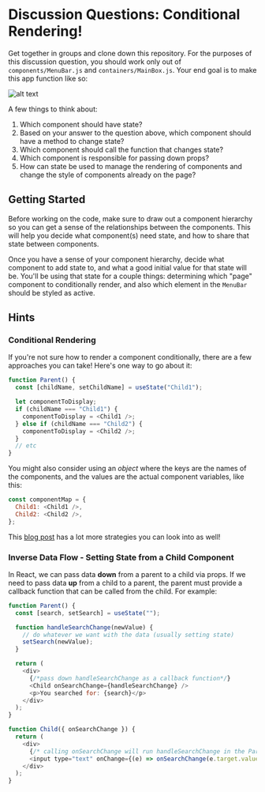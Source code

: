 # Discussion Questions: Conditional Rendering!

Get together in groups and clone down this repository. For the purposes of this
discussion question, you should work only out of `components/MenuBar.js` and
`containers/MainBox.js`. Your end goal is to make this app function like so:

![alt text][example]

[example]: https://media.giphy.com/media/3oFzmbfBOqAmBzA7AY/giphy.gif "final"

A few things to think about:

1. Which component should have state?
2. Based on your answer to the question above, which component should have a
   method to change state?
3. Which component should call the function that changes state?
4. Which component is responsible for passing down props?
5. How can state be used to manage the rendering of components and change the
   style of components already on the page?

## Getting Started

Before working on the code, make sure to draw out a component hierarchy so you
can get a sense of the relationships between the components. This will help you
decide what component(s) need state, and how to share that state between
components.

Once you have a sense of your component hierarchy, decide what component to add
state to, and what a good initial value for that state will be. You'll be using
that state for a couple things: determining which "page" component to
conditionally render, and also which element in the `MenuBar` should be styled
as active.

## Hints

### Conditional Rendering

If you're not sure how to render a component conditionally, there are a few
approaches you can take! Here's one way to go about it:

```js
function Parent() {
  const [childName, setChildName] = useState("Child1");

  let componentToDisplay;
  if (childName === "Child1") {
    componentToDisplay = <Child1 />;
  } else if (childName === "Child2") {
    componentToDisplay = <Child2 />;
  }
  // etc
}
```

You might also consider using an _object_ where the keys are the names of the
components, and the values are the actual component variables, like this:

```js
const componentMap = {
  Child1: <Child1 />,
  Child2: <Child2 />,
};
```

This [blog post](https://www.robinwieruch.de/conditional-rendering-react) has a
lot more strategies you can look into as well!

### Inverse Data Flow - Setting State from a Child Component

In React, we can pass data **down** from a parent to a child via props. If we need
to pass data **up** from a child to a parent, the parent must provide a callback function
that can be called from the child. For example:

```js
function Parent() {
  const [search, setSearch] = useState("");

  function handleSearchChange(newValue) {
    // do whatever we want with the data (usually setting state)
    setSearch(newValue);
  }

  return (
    <div>
      {/*pass down handleSearchChange as a callback function*/}
      <Child onSearchChange={handleSearchChange} />
      <p>You searched for: {search}</p>
    </div>
  );
}

function Child({ onSearchChange }) {
  return (
    <div>
      {/* calling onSearchChange will run handleSearchChange in the Parent component */}
      <input type="text" onChange={(e) => onSearchChange(e.target.value)} />
    </div>
  );
}
```
